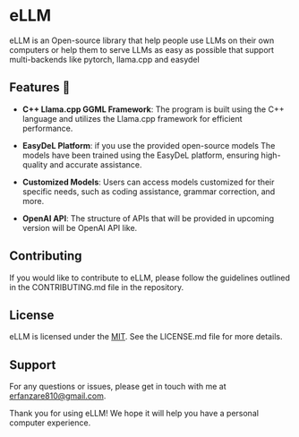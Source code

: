 # eLLM

eLLM is an Open-source library that help people use LLMs on their own computers or help them to serve
LLMs as easy as possible that support multi-backends like pytorch, llama.cpp and easydel

## Features 🔮

- **C++ Llama.cpp GGML Framework**: The program is built using the C++ language and utilizes the Llama.cpp framework for
  efficient performance.

- **EasyDeL Platform**: if you use the provided open-source models The models have been trained using the EasyDeL
  platform,
  ensuring high-quality and accurate
  assistance.

- **Customized Models**: Users can access models customized for their specific needs, such as coding assistance, grammar
  correction, and more.

- **OpenAI API**: The structure of APIs that will be provided in upcoming version will be OpenAI API like.

## Contributing

If you would like to contribute to eLLM, please follow the guidelines outlined in the CONTRIBUTING.md file in the
repository.

## License

eLLM is licensed under the [MIT](https://github.com/erfanzar/eLLM/blob/main/LICENSE). See the LICENSE.md file
for more details.

## Support

For any questions or issues, please get in touch with me at [erfanzare810@gmail.com](erfanzare810@gmail.com).

Thank you for using eLLM! We hope it will help you have a personal computer experience.
